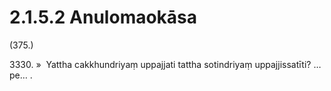 

# 2.1.5.2 Anulomaokāsa





(375.)

3330\. »  Yattha cakkhundriyaṃ uppajjati tattha sotindriyaṃ uppajjissatīti? …pe… .



